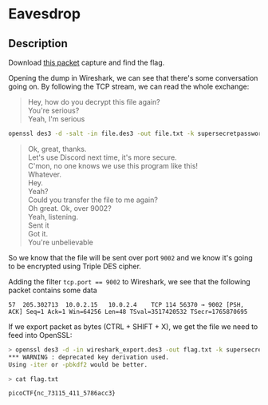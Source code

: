 # Eavesdrop

## Description

Download [this packet](./capture.flag.pcap) capture and find the flag.


Opening the dump in Wireshark, we can see that there's some conversation going on. By following the TCP stream, we can read the whole exchange:

> Hey, how do you decrypt this file again?  
You're serious?  
Yeah, I'm serious  
```bash
openssl des3 -d -salt -in file.des3 -out file.txt -k supersecretpassword123
```
> Ok, great, thanks.  
Let's use Discord next time, it's more secure.  
> C'mon, no one knows we use this program like this!  
> Whatever.  
> Hey.  
> Yeah?  
> Could you transfer the file to me again?  
> Oh great. Ok, over 9002?  
> Yeah, listening.  
> Sent it  
> Got it.  
> You're unbelievable  


So we know that the file will be sent over port `9002` and we know it's going to be encrypted using Triple DES cipher. 

Adding the filter `tcp.port == 9002` to Wireshark, we see that the following packet contains some data

```
57	205.302713	10.0.2.15	10.0.2.4	TCP	114	56370 → 9002 [PSH, ACK] Seq=1 Ack=1 Win=64256 Len=48 TSval=3517420532 TSecr=1765870695
```

If we export packet as bytes (CTRL + SHIFT + X), we get the file we need to feed into OpenSSL:

```bash
> openssl des3 -d -in wireshark_export.des3 -out flag.txt -k supersecretpassword123
*** WARNING : deprecated key derivation used.
Using -iter or -pbkdf2 would be better.

> cat flag.txt

picoCTF{nc_73115_411_5786acc3}
```